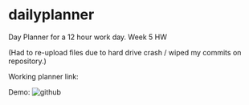 # dailyplanner
Day Planner for a 12 hour work day. Week 5 HW

(Had to re-upload files due to hard drive crash / wiped my commits on repository.)

Working planner link:

Demo:
![github]("https://drive.google.com/file/d/1qm2JO738lXFRcchJpnhHr0zeuYEmjGx3/view")
